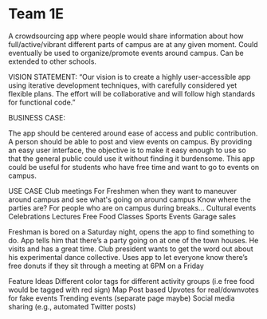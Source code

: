 # Team 1E

A crowdsourcing app where people would share information about how full/active/vibrant different parts of campus are at any given moment. Could eventually be used to organize/promote events around campus. Can be extended to other schools.

VISION STATEMENT: “Our vision is to create a highly user-accessible app using iterative development techniques, with carefully considered yet flexible plans. The effort will be collaborative and will follow high standards for functional code.”

BUSINESS CASE:

The app should be centered around ease of access and public contribution.  A person should be able to post and view events on campus.  By providing an easy user interface, the objective is to make it easy enough to use so that the general public could use it without finding it burdensome.  This app could be useful for students who have free time and want to go to events on campus.

USE CASE
Club meetings
For Freshmen when they want to maneuver around campus and see what's going on around campus
Know where the parties are?
For people who are on campus during breaks...
Cultural events
Celebrations
Lectures
Free Food
Classes
Sports Events
Garage sales

Freshman is bored on a Saturday night, opens the app to find something to do. App tells him that there’s a party going on at one of the town houses. He visits and has a great time.
Club president wants to get the word out about his experimental dance collective. Uses app to let everyone know there’s free donuts if they sit through a meeting at 6PM on a Friday


Feature Ideas
Different color tags for different activity groups (i.e free food would be tagged with red sign)
Map
Post based
Upvotes for real/downvotes for fake events
Trending events (separate page maybe)
Social media sharing (e.g., automated Twitter posts)

